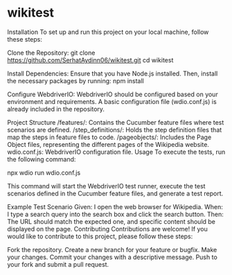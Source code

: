  # wikitest
 Installation
To set up and run this project on your local machine, follow these steps:

Clone the Repository:
git clone https://github.com/SerhatAydinn06/wikitest.git
cd wikitest

Install Dependencies:
Ensure that you have Node.js installed. Then, install the necessary packages by running:
npm install

Configure WebdriverIO:
WebdriverIO should be configured based on your environment and requirements. A basic configuration file (wdio.conf.js) is already included in the repository.

Project Structure
/features/: Contains the Cucumber feature files where test scenarios are defined.
/step_definitions/: Holds the step definition files that map the steps in feature files to code.
/pageobjects/: Includes the Page Object files, representing the different pages of the Wikipedia website.
wdio.conf.js: WebdriverIO configuration file.
Usage
To execute the tests, run the following command:

npx wdio run wdio.conf.js

This command will start the WebdriverIO test runner, execute the test scenarios defined in the Cucumber feature files, and generate a test report.

Example Test Scenario
Given: I open the web browser for Wikipedia.
When: I type a search query into the search box and click the search button.
Then: The URL should match the expected one, and specific content should be displayed on the page.
Contributing
Contributions are welcome! If you would like to contribute to this project, please follow these steps:

Fork the repository.
Create a new branch for your feature or bugfix.
Make your changes.
Commit your changes with a descriptive message.
Push to your fork and submit a pull request.

